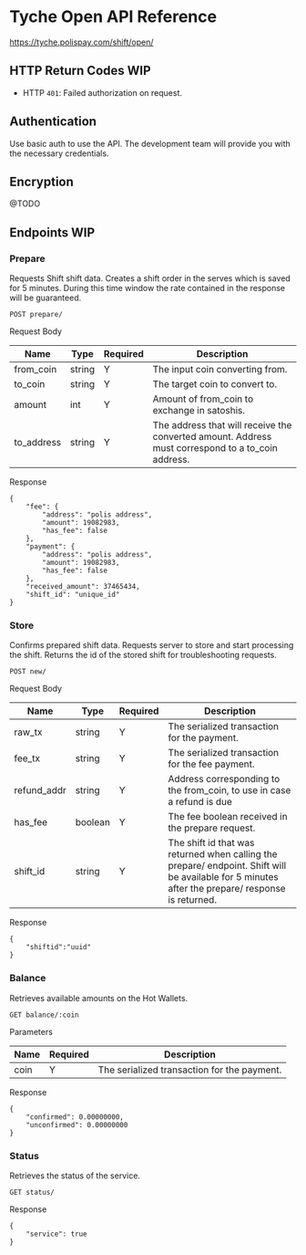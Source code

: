 # Tyche Open API Reference

https://tyche.polispay.com/shift/open/

## HTTP Return Codes WIP
* HTTP `401`: Failed authorization on request.

## Authentication
Use basic auth to use the API. The development team will provide you with the necessary credentials.

## Encryption
@TODO

## Endpoints WIP

### Prepare
Requests Shift shift data. Creates a shift order in the serves which is saved for 5 minutes. During this time window the rate contained in the response will be guaranteed.

```
POST prepare/
```

Request Body

| Name       | Type   | Required | Description                                                                                       |
|------------|--------|----------|---------------------------------------------------------------------------------------------------|
| from_coin  | string | Y        | The input coin converting from.                                                                   |
| to_coin    | string | Y        | The target coin to convert to.                                                                    |
| amount     | int    | Y        | Amount of from_coin to exchange in satoshis.                                                      |
| to_address | string | Y        | The address that will receive the converted amount. Address must correspond to a to_coin address. |


Response
```
{
    "fee": {
        "address": "polis address",
        "amount": 19082983,
        "has_fee": false
    },
    "payment": {
        "address": "polis address",
        "amount": 19082983,
        "has_fee": false
    },
    "received_amount": 37465434,
    "shift_id": "unique_id"
}
```

### Store
Confirms prepared shift data. Requests server to store and start processing the shift. Returns the id of the stored shift for troubleshooting requests.

```
POST new/
```

Request Body

| Name       | Type   | Required | Description                                                                                       |
|------------|--------|----------|---------------------------------------------------------------------------------------------------|
| raw_tx  | string | Y        | The serialized transaction for the payment.                                                                   |
| fee_tx    | string | Y        | The serialized transaction for the fee payment.                                                                    |
| refund_addr     | string    | Y        | Address corresponding to the from_coin, to use in case a refund is due                                    |
| has_fee | boolean | Y        | The fee boolean received in the prepare request. |
| shift_id | string | Y        | The shift id that was returned when calling the prepare/ endpoint. Shift will be available for 5 minutes after the prepare/ response is returned. |


Response
```
{
    "shiftid":"uuid"
}
```

### Balance
Retrieves available amounts on the Hot Wallets.

```
GET balance/:coin
```

Parameters

| Name       | Required | Description                                                                                       |
|------------|----------|---------------------------------------------------------------------------------------------------|
| coin  | Y        | The serialized transaction for the payment.                                                                   |


Response
```
{
    "confirmed": 0.00000000,
    "unconfirmed": 0.00000000
}
```

### Status
Retrieves the status of the service.

```
GET status/
```

Response
```
{
    "service": true
}
```